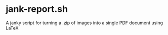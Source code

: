 # jank-report.sh
A janky script for turning a .zip of images into a single PDF document using LaTeX
